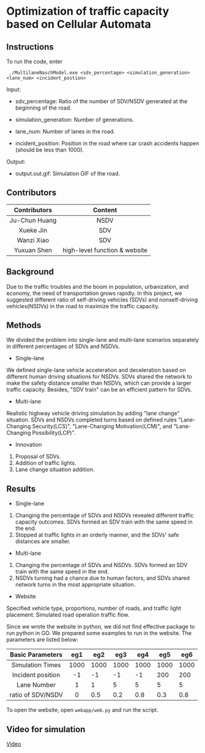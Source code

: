 
# Optimization of traffic capacity based on Cellular Automata

## Instructions

To run the code, enter

`` ./MultilaneNaschModel.exe <sdv_percentage> <simulation_generation> <lane_num> <incident_postion>`` 

Input:

-	sdv_percentage: Ratio of the number of SDV/NSDV generated at the beginning of the road.

-	simulation_generation: Number of generations.

-	lane_num: Number of lanes in the road.

-	incident_position: Position in the road where car crash accidents happen (should be less than 1000).

Output:

-	output.out.gif: Simulation GIF of the road.

## Contributors
  
| Contributors | Content |
| :--:|:--:|
| Ju-Chun Huang| NSDV |
| Xueke Jin| SDV |
| Wanzi Xiao|   SDV |
| Yuxuan Shen| high-level function & website |

## Background
Due to the traffic troubles and the boom in population, urbanization, and economy, the need of transportation grows rapidly. In this project, we suggested different ratio of self-driving vehicles (SDVs) and nonself-driving vehicles(NSDVs) in the road to maximize the traffic capacity.

## Methods
We divided the problem into single-lane and multi-lane scenarios separately in different percentages of SDVs and NSDVs.

- Single-lane

We defined single-lane vehicle acceleration and deceleration based on different human driving situations for NSDVs. SDVs shared the network to make the safety distance smaller than NSDVs, which can provide a larger traffic capacity. Besides, "SDV train" can be an efficient pattern for SDVs.

- Multi-lane

Realistic highway vehicle driving simulation by adding "lane change" situation. SDVs and NSDVs completed turns based on defined rules "Lane-Changing Security(LCS)", "Lane-Changing Motivation(LCM)", and "Lane-Changing Possibility(LCP)".

- Innovation

1. Proposal of SDVs.
2. Addition of traffic lights.
3. Lane change situation addition.

## Results

- Single-lane

1. Changing the percentage of SDVs and NSDVs revealed different traffic capacity outcomes. SDVs formed an SDV train with the same speed in the end.
2. Stopped at traffic lights in an orderly manner, and the SDVs' safe distances are smaller.

- Multi-lane

1. Changing the percentage of SDVs and NSDVs. SDVs formed an SDV train with the same speed in the end.
2. NSDVs turning had a chance due to human factors, and SDVs shared network turns in the most appropriate situation.

- Website

Specified vehicle type, proportions, number of roads, and traffic light placement. Simulated road operation traffic flow.

Since we wrote the website in python, we did not find effective package to run python in GO. We prepared some examples to run in the website. The parameters are listed below:

| Basic Parameters  | eg1  | eg2  | eg3  | eg4  | eg5  | eg6  |
| :---------------: | :--: | ---- | ---- | ---- | ---- | ---- |
| Simulation Times  | 1000 | 1000 | 1000 | 1000 | 1000 | 1000 |
| Incident position |  -1  | -1   | -1   | -1   | 200  | 200  |
|    Lane Number    |  1   | 1    | 5    | 5    | 5    | 5    |
| ratio of SDV/NSDV |  0   | 0.5  | 0.2  | 0.8  | 0.3  | 0.8  |

To open the website, open ```webapp/web.py``` and run the script.

## Video for simulation
[Video](https://drive.google.com/file/d/1MFCtU049tmFCPYqOp1yzHh61lf53hfTW/view?usp=share_link)
